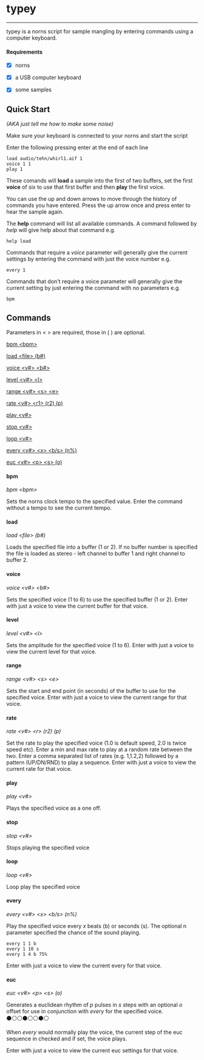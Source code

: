# typey
***
typey is a norns script for sample mangling by entering commands using a computer keyboard.

#### Requirements
- [x] norns
- [x] a USB computer keyboard
- [x] some samples


## Quick Start
*(AKA just tell me how to make some noise)*

Make sure your keyboard is connected to your norns and start the script

Enter the following pressing enter at the end of each line

```
load audio/tehn/whirl1.aif 1
voice 1 1
play 1
```
These comands will **load** a sample into the first of two buffers, set the first **voice** of six to use that first buffer and then **play** the first voice.

You can use the up and down arrows to move through the history of commands you have entered. Press the up arrow once and press enter to hear the sample again.

The **help** command will list all available commands.
A command followed by *help* will give help about that command e.g.
```
help load
```
Commands that require a *voice* parameter will generally give the current settings by entering the command with just the voice number e.g.
```
every 1
```
Commands that don't require a voice parameter will generally give the current setting by just entering the command with no parameters e.g.
```
bpm
```

## Commands
Parameters in \< \> are required, those in ( ) are optional.

[bpm \<bpm\>](#bpm)

[load \<file\> (b#)](#load)

[voice \<v#\> \<b#\>](#voice)

[level \<v#\> \<l\>](#level)

[range \<v#\> \<s\> \<e\>](#range)

[rate \<v#\> \<r1\> (r2) (p)](#rate)

[play \<v#\>](#play)

[stop \<v#\>](#stop)

[loop \<v#\>](#loop)

[every \<v#\> \<x\> \<b/s\> (n%)](#every)

[euc \<v#\> \<p\> \<s\> (o)](#euc)

#### bpm
*bpm \<bpm\>*

Sets the norns clock tempo to the specified value.
Enter the command without a tempo to see the current tempo.

#### load
*load \<file\> (b#)*

Loads the specified file into a buffer (1 or 2).
If no buffer number is specified the file is loaded as stereo - left channel to buffer 1 and right channel to buffer 2.

#### voice
*voice \<v#\> \<b#\>*

Sets the specified voice (1 to 6) to use the specified buffer (1 or 2).
Enter with just a voice to view the current buffer for that voice.

#### level
*level \<v#\> \<l\>*

Sets the amplitude for the specified voice (1 to 6).
Enter with just a voice to view the current level for that voice.

#### range
*range \<v#\> \<s\> \<e\>*

Sets the start and end point (in seconds) of the buffer to use for the specified voice.
Enter with just a voice to view the current range for that voice.

#### rate
*rate \<v#\> \<r\> (r2) (p)*

Set the rate to play the specified voice (1.0 is default speed, 2.0 is twice speed etc).
Enter a min and max rate to play at a random rate between the two.
Enter a comma separated list of rates (e.g. 1,1.2,2) followed by a pattern (UP/DN/RND) to play a sequence.
Enter with just a voice to view the current rate for that voice.

#### play
*play \<v#\>*

Plays the specified voice as a one off.

#### stop
*stop \<v#\>*

Stops playing the specified voice

#### loop
*loop \<v#\>*

Loop play the specified voice

#### every
*every \<v#\> \<x\> \<b/s\> (n%)*

Play the specified voice every *x* beats (b) or seconds (s).
The optional n parameter specified the chance of the sound playing.
```
every 1 1 b
every 1 10 s
every 1 4 b 75%
```
Enter with just a voice to view the current every for that voice.

#### euc
*euc \<v#\> \<p\> \<s\> (o)*

Generates a euclidean rhythm of *p* pulses in *s* steps with an optional *o* offset for use in conjunction with *every* for the specified voice.
:black_circle::white_circle::white_circle::black_circle::white_circle::white_circle::black_circle::white_circle:

When *every* would normally play the voice, the current step of the euc sequence in checked and if set, the voice plays.

Enter with just a voice to view the current euc settings for that voice.


